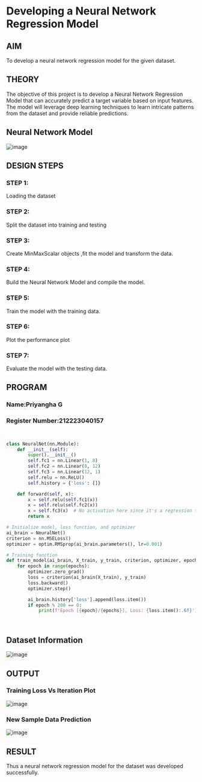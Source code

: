 # Developing a Neural Network Regression Model

## AIM

To develop a neural network regression model for the given dataset.

## THEORY
The objective of this project is to develop a Neural Network Regression Model that can accurately predict a target variable based on input features. The model will leverage deep learning techniques to learn intricate patterns from the dataset and provide reliable predictions.

## Neural Network Model

![image](https://github.com/user-attachments/assets/63a27bcb-afb4-4032-a81b-aebd22b29236)


## DESIGN STEPS

### STEP 1:

Loading the dataset

### STEP 2:

Split the dataset into training and testing

### STEP 3:

Create MinMaxScalar objects ,fit the model and transform the data.

### STEP 4:

Build the Neural Network Model and compile the model.

### STEP 5:

Train the model with the training data.

### STEP 6:

Plot the performance plot

### STEP 7:

Evaluate the model with the testing data.

## PROGRAM
### Name:Priyangha G
### Register Number:212223040157
```python


class NeuralNet(nn.Module):
    def __init__(self):
        super().__init__()
        self.fc1 = nn.Linear(1, 8)
        self.fc2 = nn.Linear(8, 12)
        self.fc3 = nn.Linear(12, 1)
        self.relu = nn.ReLU()
        self.history = {'loss': []}

    def forward(self, x):
        x = self.relu(self.fc1(x))
        x = self.relu(self.fc2(x))
        x = self.fc3(x)  # No activation here since it's a regression task
        return x

# Initialize model, loss function, and optimizer
ai_brain = NeuralNet()
criterion = nn.MSELoss()
optimizer = optim.RMSprop(ai_brain.parameters(), lr=0.001)

# Training function
def train_model(ai_brain, X_train, y_train, criterion, optimizer, epochs=2000):
    for epoch in range(epochs):
        optimizer.zero_grad()
        loss = criterion(ai_brain(X_train), y_train)
        loss.backward()
        optimizer.step()

        ai_brain.history['loss'].append(loss.item())
        if epoch % 200 == 0:
            print(f'Epoch [{epoch}/{epochs}], Loss: {loss.item():.6f}')




```
## Dataset Information

![image](https://github.com/user-attachments/assets/6d0855b9-04e0-4547-9d3a-e9552e1e85bd)


## OUTPUT

### Training Loss Vs Iteration Plot

![image](https://github.com/user-attachments/assets/95b595fe-b9a6-4132-a8e3-1552e1d69fb2)



### New Sample Data Prediction

![image](https://github.com/user-attachments/assets/4491346b-8e48-4969-af1e-197c706fa4d7)


## RESULT

Thus a neural network regression model for the dataset was developed successfully.
